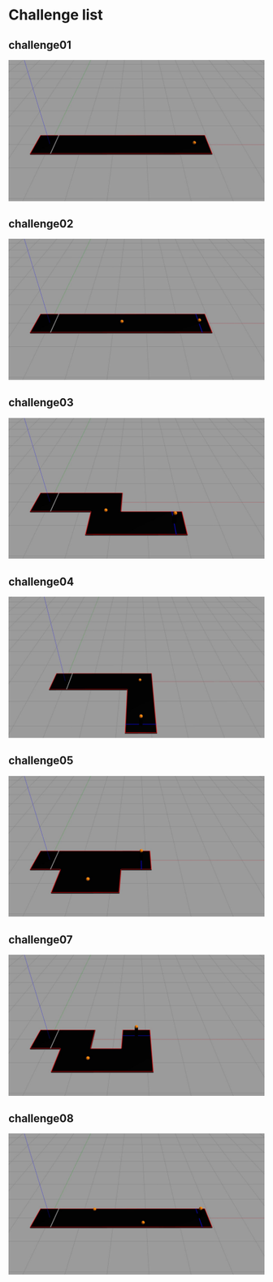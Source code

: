 # Challenge list

## challenge01

![](../resources/challenge01.jpg)

## challenge02

![](../resources/challenge02.jpg)

## challenge03

![](../resources/challenge03.jpg)

## challenge04

![](../resources/challenge04.jpg)

## challenge05

![](../resources/challenge05.jpg)

## challenge07

![](../resources/challenge07.jpg)

## challenge08

![](../resources/challenge08.jpg)
